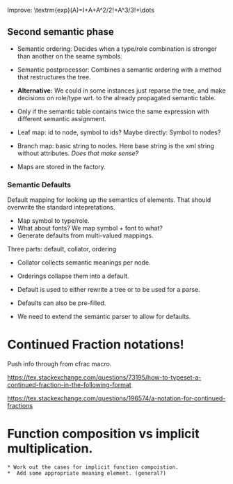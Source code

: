 Improve:
\textrm{exp}(A)=I+A+A^2/2!+A^3/3!+\dots

## Second semantic phase

* Semantic ordering: Decides when a type/role combination is stronger than
  another on the seame symbols.
* Semantic postprocessor: Combines a semantic ordering with a method that
  restructures the tree.


* __Alternative:__ We could in some instances just reparse the tree, and make
  decisions on role/type wrt. to the already propagated semantic table. 
* Only if the semantic table contains twice the same expression with different
  semantic assignment.
  
* Leaf map: id to node, symbol to ids? Maybe directly: Symbol to nodes?
* Branch map: basic string to nodes.  Here base string is the xml string without
  attributes.  *Does that make sense?*

* Maps are stored in the factory.

### Semantic Defaults

Default mapping for looking up the semantics of elements. That should overwrite
the standard intepretations.

  * Map symbol to type/role.
  * What about fonts? We map symbol + font to what?
  * Generate defaults from multi-valued mappings.

Three parts: default, collator, ordering

  * Collator collects semantic meanings per node.
  * Orderings collapse them into a default.
  * Default is used to either rewrite a tree or to be used for a parse.


  * Defaults can also be pre-filled. 
  * We need to extend the semantic parser to allow for defaults.


# Continued Fraction notations!

Push info through from cfrac macro.

https://tex.stackexchange.com/questions/73195/how-to-typeset-a-continued-fraction-in-the-following-format

https://tex.stackexchange.com/questions/196574/a-notation-for-continued-fractions


# Function composition vs implicit multiplication.

    * Work out the cases for implicit function compoistion.
    *  Add some appropriate meaning element. (general?)
